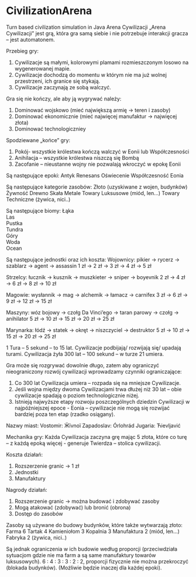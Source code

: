 # CivilizationArena
Turn based civilization simulation in Java
Arena Cywilizacji
„Arena Cywilizacji” jest grą, która gra samą siebie i nie potrzebuje interakcji gracza – jest automatonem.

Przebieg gry:
1. Cywilizacje są małymi, kolorowymi plamami rozmieszczonym losowo na wygenerowanej mapie.
2. Cywilizacje dochodzą do momentu w którym nie ma już wolnej przestrzeni, ich granice się stykają.
3. Cywilizacje zaczynają ze sobą walczyć.

Gra się nie kończy, ale aby ją wygrywać należy:
1. Dominować wojskowo (mieć największą armię → teren i zasoby)
2. Dominować ekonomicznie (mieć najwięcej manufaktur → najwięcej złota)
3. Dominować technologiczniey

Spodziewane „końce” gry:
1. Pokój- wszystkie królestwa kończą walczyć w Eonii lub Współczesności
2. Anihilacja – wszystkie królestwa niszczą się Bombą
3. Zacofanie – nieustanne wojny nie pozwalają wkroczyć w epokę Eonii

Są następujące epoki:
Antyk
Renesans
Oświecenie
Współczesność
Eonia

Są następujące kategorie zasobów:
Złoto (uzyskiwane z wojen, budynków)
Żywność
Drewno
Skała
Metale
Towary Luksusowe (miód, len...)
Towary Techniczne (żywica, nici..)

Są następujące biomy:
Łąka 	
Las		
Pustka	
Tundra	
Góry	
Woda	
Ocean	

Są następujące jednostki oraz ich koszta:
Wojownicy: pikier → rycerz → szablarz → agent → assassin
1 zł → 2 zł → 3 zł → 4 zł → 5 zł

Strzelcy: łucznik → kusznik → muszkieter → sniper → boyevnik
2 zł → 4 zł → 6 zł → 8 zł → 10 zł

Magowie: wysłannik → mag → alchemik → łamacz → carnifex 
3 zł → 6 zł → 9 zł → 12 zł → 15 zł

Maszyny: wóz bojowy → czołg Da Vinci’ego → taran parowy → czołg → anihilator
5 zł → 10 zł → 15 zł → 20 zł → 25 zł

Marynarka: łódź → statek → okręt → niszczyciel → destruktor
5 zł → 10 zł → 15 zł → 20 zł → 25 zł

1 Tura – 5 sekund – to 15 lat. 
Cywilizacje podbijają/ rozwijają się/ upadają turami.
Cywilizacja żyła 300 lat – 100 sekund – w turze 21 umiera.

Gra może się rozgrywać dowolnie długo, zatem aby ograniczyć nieograniczony rozwój cywilizacji wprowadzamy czynniki ograniczające:
1. Co 300 lat Cywilizacja umiera – rozpada się na mniejsze Cywilizacje.
2. Jeśli wojna między dwoma Cywilizacjami trwa dłużej niż 30 lat – obie cywilizacje spadają o poziom technologicznie niżej.
3. Istnieją najwyższe etapy rozwoju poszczególnych dziedzin Cywilizacji w najpóźniejszej epoce - Eonia – cywilizacje nie mogą się rozwijać bardziej poza ten etap (rzadko osiągany).

Nazwy miast:
Vostomir: Ӝїvnoї
Zapadoslav: Órlohrád 
Jugaria: Ћievljavić

Mechanika gry:
Każda Cywilizacja zaczyna grę mając 5 złota, które co turę – z każdą epoką więcej - generuje Twierdza – stolica cywilizacji. 

Koszta działań:
1. Rozszerzenie granic → 1 zł
2. Jednostki
3. Manufaktury 

Nagrody działań:
1. Rozszerzenie granic → można budować i zdobywać zasoby
2. Mogą atakować (zdobywać) lub bronić (obrona)
3. Dostęp do zasobów

Zasoby są używane do budowy budynków, które także wytwarzają złoto: 
Farma 6
Tartak 4
Kamieniołom 3
Kopalnia 3
Manufaktura 2 (miód, len…) 
Fabryka 2 (żywica, nici..)

Są jednak ograniczenia w ich budowie według proporcji (przeciwdziała sytuacjom gdzie nie ma farm a są same manufaktury towarów luksusowych). 6 : 4 : 3 : 3 : 2 : 2, proporcji fizycznie nie można przekroczyć (blokada budynków). (Możliwie będzie inaczej dla każdej epoki).
